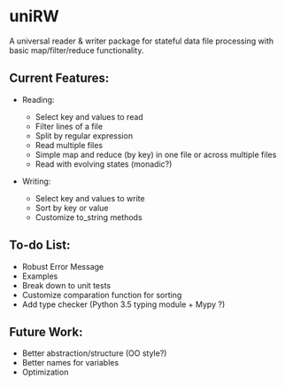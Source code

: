 # uniRW
A universal reader & writer package for stateful data file processing with basic map/filter/reduce functionality.

## Current Features:
- Reading:
    - Select key and values to read
    - Filter lines of a file
    - Split by regular expression
    - Read multiple files
    - Simple map and reduce (by key) in one file or across multiple files
    - Read with evolving states (monadic?)
    
- Writing:
    - Select key and values to write
    - Sort by key or value
    - Customize to_string methods
    
## To-do List:
- Robust Error Message
- Examples
- Break down to unit tests
- Customize comparation function for sorting
- Add type checker (Python 3.5 typing module + Mypy ?)

## Future Work:
- Better abstraction/structure (OO style?)
- Better names for variables
- Optimization